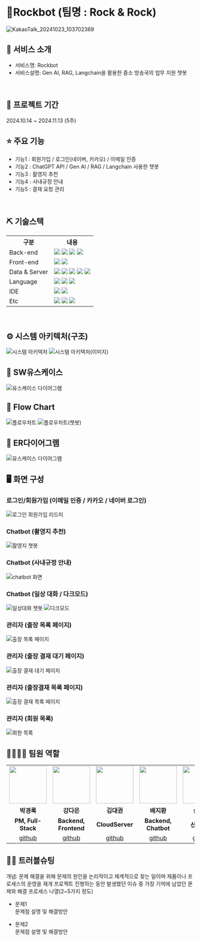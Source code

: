 # 🤖Rockbot (팀명 : Rock & Rock)
![KakaoTalk_20241023_103702369](https://github.com/user-attachments/assets/ea16ca3f-5755-4bae-af91-fa01b51f959c)



## 👀 서비스 소개
* 서비스명: Rockbot
* 서비스설명: Gen AI, RAG, Langchain을 활용한 중소 방송국의 업무 지원 챗봇
<br>

## 📅 프로젝트 기간
2024.10.14 ~ 2024.11.13 (5주)
<br>

## ⭐ 주요 기능
* 기능1 : 회원가입 / 로그인(네이버, 카카오) / 이메일 인증
* 기능2 : ChatGPT API / Gen AI / RAG / Langchain 사용한 챗봇
* 기능3 : 촬영지 추천
* 기능4 : 사내규정 안내
* 기능5 : 결재 요청 관리
<br>

## ⛏ 기술스택
<table>
    <tr>
        <th>구분</th>
        <th>내용</th>
    </tr>
    <tr>
        <td>Back-end</td>
        <td>
            <img src="https://img.shields.io/badge/Spring Boot-6DB33F?style=for-the-badge&logo=Spring Boot&logoColor=white"/>
            <img src="https://img.shields.io/badge/Java-007396?style=for-the-badge&logo=java&logoColor=white"/> 
            <img src="https://img.shields.io/badge/Flask-000000?style=for-the-badge&logo=Flask&logoColor=white"/>
            <img src="https://img.shields.io/badge/Jwt-000000?style=for-the-badge&logo=JSONWebTokens&logoColor=white">
        </td>
    </tr>
    <tr>
        <td>Front-end</td>
        <td>
            <img src="https://img.shields.io/badge/React-61DAFB?style=for-the-badge&logo=React&logoColor=black">
            <img src="https://img.shields.io/badge/Node.js-339933?style=for-the-badge&logo=Node.js&logoColor=white"/> 
        </td>
    </tr>
    <tr>
        <td>Data & Server</td>
        <td>
            <img src="https://img.shields.io/badge/MySQL-4479A1?style=for-the-badge&logo=MySQL&logoColor=white"/> 
            <img src="https://img.shields.io/badge/Apache Tomcat 9.0-D22128?style=for-the-badge&logo=Apache Tomcat&logoColor=white"/> 
            <img src="https://img.shields.io/badge/Axios-007CE2?style=for-the-badge&logo=axios&logoColor=white" >
            <img src="https://img.shields.io/badge/Anaconda-44A833?style=for-the-badge&logo=Anaconda&logoColor=white"/>
            <img src="https://img.shields.io/badge/NGINX-009639?style=for-the-badge&logo=NGINX&logoColor=white"/> 
        </td>
    </tr>
    <tr>
        <td>Language</td>
        <td>
            <img src="https://img.shields.io/badge/Python-3776AB?style=for-the-badge&logo=Python&logoColor=white"/> 
            <img src="https://img.shields.io/badge/javascript-F7DF1E?style=for-the-badge&logo=javascript&logoColor=black">
            <img src="https://img.shields.io/badge/Java-007396?style=for-the-badge&logo=java&logoColor=white"/> 
        </td>
    </tr>
    <tr>
        <td>IDE</td>
        <td>
            <img src="https://img.shields.io/badge/VSCode-007ACC?style=for-the-adge&logo=VisualStudioCode&logoColor=white"/>
            <img src="https://img.shields.io/badge/Jupyter-F37626?style=for-the-badge&logo=Jupyter&logoColor=white"/>
        </td>
    </tr>
    <tr>
        <td>Etc</td>
        <td>
            <img src="https://img.shields.io/badge/Git-F05032?style=for-the-badge&logo=Git&logoColor=white"/>
            <img src="https://img.shields.io/badge/GitHub-181717?style=for-the-badge&logo=GitHub&logoColor=white"/>
            <img src="https://img.shields.io/badge/Docker-2496ED?style=for-the-badge&logo=docker&logoColor=white">
        </td>
    </tr>
</table>


<br>

## ⚙ 시스템 아키텍처(구조)
![시스템 아키텍처](https://github.com/user-attachments/assets/2fcf126e-feda-45c9-aa9c-cdd425b7aa4d)
![시스템 아키텍처(이미지)](https://github.com/user-attachments/assets/723cd7ff-6baf-43d0-a253-879d51cf4e1b)
<br>

## 📌 SW유스케이스
![유스케이스 다이어그램](https://github.com/user-attachments/assets/1b0b050c-0afc-4955-b57e-04ebabfd18c5)
<br>

## 📌 Flow Chart
![플로우차트](https://github.com/user-attachments/assets/77568ef7-f97c-4c94-8242-d6ca25a76ae9)
![플로우차트(챗봇)](https://github.com/user-attachments/assets/3cd1a10a-c162-4cc0-935c-1df574b1c813)
<br>

## 📌 ER다이어그램
![유스케이스 다이어그램](https://github.com/user-attachments/assets/68a4d907-eb58-40ed-98ba-ae8e44c65e3a)
<br>

## 🖥 화면 구성

### 로그인/회원가입 (이메일 인증 / 카카오 / 네이버 로그인)
![로그인 회원가입 리드미](https://github.com/user-attachments/assets/e1519c8f-d8b1-4b3d-8f81-5d18871ecfed)
<br>

### Chatbot (촬영지 추천)
![촬영지 챗봇](https://github.com/user-attachments/assets/6ef08126-f5b9-4bbd-b3ae-732ff0ec8958)
<br>

### Chatbot (사내규정 안내)
![chatbot 화면](https://github.com/user-attachments/assets/470063db-70bc-4267-80d0-7481ff54c6fb)
<br>

### Chatbot (일상 대화 / 다크모드)
![일상대화 챗봇](https://github.com/user-attachments/assets/cfe0cbda-9a87-40d9-a421-270348b2e5fd)
![다크모드](https://github.com/user-attachments/assets/a2aa15d0-30fe-4163-ac81-10ef6a606f1a)
<br>

### 관리자 (출장 목록 페이지)
![출장 목록 페이지](https://github.com/user-attachments/assets/05812df5-57cd-4ecc-b19b-01d499129d85)
<br>

### 관리자 (출장 결재 대기 페이지)
![출장 결재 대기 페이지](https://github.com/user-attachments/assets/5adfe7a0-9f8b-4202-81f5-bbeb21686650)
<br>

### 관리자 (출장결재 목록 페이지)
![출장 결재 목록 페이지](https://github.com/user-attachments/assets/efec1149-55f1-48ef-85cb-c4242864ac2a)
<br>

### 관리자 (회원 목록)
![회원 목록](https://github.com/user-attachments/assets/9247254b-1fe3-4965-8aec-e7aae4b840ce)
<br>

## 👨‍👩‍👦‍👦 팀원 역할
<table>
  <tr>
    <td align="center"><img src="https://item.kakaocdn.net/do/fd49574de6581aa2a91d82ff6adb6c0115b3f4e3c2033bfd702a321ec6eda72c" width="100" height="100"/></td>
    <td align="center"><img src="https://mb.ntdtv.kr/assets/uploads/2019/01/Screen-Shot-2019-01-08-at-4.31.55-PM-e1546932545978.png" width="100" height="100"/></td>
    <td align="center"><img src="https://mblogthumb-phinf.pstatic.net/20160127_177/krazymouse_1453865104404DjQIi_PNG/%C4%AB%C4%AB%BF%C0%C7%C1%B7%BB%C1%EE_%B6%F3%C0%CC%BE%F0.png?type=w2" width="100" height="100"/></td>
    <td align="center"><img src="https://i.pinimg.com/236x/ed/bb/53/edbb53d4f6dd710431c1140551404af9.jpg" width="100" height="100"/></td>
    <td align="center"><img src="https://pbs.twimg.com/media/B-n6uPYUUAAZSUx.png" width="100" height="100"/></td>
    <td align="center"><img src="https://pbs.twimg.com/media/B-n6uPYUUAAZSUx.png" width="100" height="100"/></td>
  </tr>
  <tr>
    <td align="center"><strong>박경록</strong></td>
    <td align="center"><strong>강다은</strong></td>
    <td align="center"><strong>김대권</strong></td>
    <td align="center"><strong>배지환</strong></td>
    <td align="center"><strong>송현주</strong></td>
    <td align="center"><strong>이영환</strong></td>
  </tr>
  <tr>
    <td align="center"><b>PM, Full-Stack</b></td>
    <td align="center"><b>Backend, Frontend</b></td>
    <td align="center"><b>CloudServer</b></td>
    <td align="center"><b>Backend, Chatbot</b></td>
    <td align="center"><b>산출문서</b></td>
    <td align="center"><b>DB</b></td>
  </tr>
  <tr>
    <td align="center"><a href="https://github.com/iwantkorean" target='_blank'>github</a></td>
    <td align="center"><a href="https://github.com/daaaaeun" target='_blank'>github</a></td>
    <td align="center"><a href="https://github.com/carpe456" target='_blank'>github</a></td>
    <td align="center"><a href="https://github.com/baejji1587" target='_blank'>github</a></td>
    <td align="center"><a href="https://github.com/ddung-ju" target='_blank'>github</a></td>
    <td align="center"><a href="https://github.com/Lee-younghwan95" target='_blank'>github</a></td>
  </tr>
</table>

## 🤾‍♂️ 트러블슈팅
개념: 문제 해결을 위해 문제의 원인을 논리적이고 체계적으로 찾는 일이며 제품이나 프로세스의 운영을 재개
프로젝트 진행하는 동안 발생했던 이슈 중 가장 기억에 남았던 문제와 해결 프로세스 나열(2~5가지 정도)
  
* 문제1<br>
 문제점 설명 및 해결방안
 
* 문제2<br>
 문제점 설명 및 해결방안
